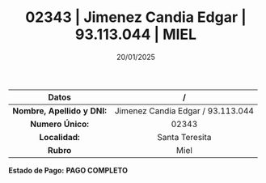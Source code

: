 ﻿---
title: 02343 | Jimenez Candia Edgar | 93.113.044 | MIEL
date: 20/01/2025
draft: false
tags: ['santa-teresita', 'titular', 'miel']
---

|          **Datos**          |  /  |
|:---------------------------:|:---:|
| **Nombre, Apellido y DNI:** | Jimenez Candia Edgar / 93.113.044 |
|      **Numero Único:**      | 02343 |
|        **Localidad:**       | Santa Teresita |
|          **Rubro**          | Miel |

**Estado de Pago:** **PAGO COMPLETO**
